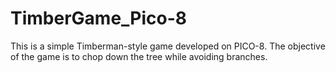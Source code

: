 # TimberGame_Pico-8
This is a simple Timberman-style game developed on PICO-8. The objective of the game is to chop down the tree while avoiding branches.
